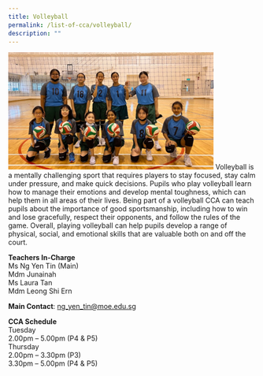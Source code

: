 ```yaml
---
title: Volleyball
permalink: /list-of-cca/volleyball/
description: ""
---
```

![](/images/CCAs/2023-cca-volleyball.png)
Volleyball is a mentally challenging sport that requires players to stay focused, stay calm under pressure, and make quick decisions. Pupils who play volleyball learn how to manage their emotions and develop mental toughness, which can help them in all areas of their lives. Being part of a volleyball CCA can teach pupils about the importance of good sportsmanship, including how to win and lose gracefully, respect their opponents, and follow the rules of the game. Overall, playing volleyball can help pupils develop a range of physical, social, and emotional skills that are valuable both on and off the court.

**Teachers In-Charge**
<br>Ms Ng Yen Tin (Main)
<br>Mdm Junainah
<br>Ms Laura Tan
<br>Mdm Leong Shi Ern

**Main Contact**: ng_yen_tin@moe.edu.sg

**CCA Schedule**
<br>Tuesday
<br>2.00pm – 5.00pm (P4 &amp; P5)
<br>Thursday
<br>2.00pm – 3.30pm (P3)
<br>3.30pm – 5.00pm (P4 &amp; P5)